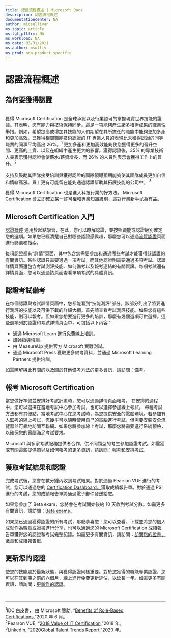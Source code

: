 ```yaml
---
title: 認證流程概述 | Microsoft Docs
description: 認證流程概述
documentationcenter: NA 
author: micsullivan
ms.topic: article
ms.tgt_pltfrm: NA
ms.workload: NA
ms.date: 03/31/2021
ms.author: msulliv
ms.prod: non-product-specific
---
```

# 認證流程概述

## 為何要獲得認證

<div><br/>
獲得 Microsoft Certification 是全球承認以及行業認可的掌握現實世界技能的證據。其表明，您有能力與技術保持同步。這是一項能夠產生諸多積極成果的職業性舉措。例如，希望提高或增加其技能的人們期望在其所擔任的職能中能夠更加多產和更加高效。已獲得相關職能技術認證的 IT 專業人員的表現比未獲得認證的同等職責的同事平均高出 26%。<sup>1</sup> 更加多產和更加高效能夠使您獲得更多的晉升空間、更高的工資、以及在組織中產生更大的影響。獲得認證後，35% 的專業技術人員表示獲得認證會使薪水/薪資增長，而 26% 的人員則表示會獲得工作上的晉升。<sup>2</sup>
<br/><br/>
支持及鼓勵其團隊接受培訓與獲得認證的團隊領導預期能夠使其團隊成員更加自信和情緒高漲。員工更有可能留在能夠通過認證幫助其拓展技能的公司中。
<sup>3</sup></div>

獲得 Microsoft Certification  也是進入科技行業的好方法。 Microsoft Certification 會立即確立某一許可權和專業知識級別，這對行業新手尤為有益。

## Microsoft Certification 入門

[認證概述](/learn/certifications/) 適用於起點學習，在此，您可以瞭解認證，並按照職能或認證級別確定您的選項。如果您已經清楚自己對哪些認證感興趣，那麼您可以通過[流覽認證](/learn/certifications/browse/)頁面進行篩選和搜索。  

每項認證都有“詳情”頁面，其中包含您需要參加和通過哪些考試才能獲得該認證的有關資訊。某些認證只需要通過一項考試，而其他認證則需要通過多項考試。認證詳情頁面還包含考試測評技能、如何備考以及報考連結的有關資訊。每項考試還有詳情頁面，您可以通過該頁面查看單項考試的具體資訊。

## 認證考試備考

在每個認證與考試詳情頁面中，您都能看到“技能測評”部分。該部分列出了將要進行測評的技能以及可供下載的詳細大綱。首先請查看考試測評技能。如果您有這些技能，則可以報考。但如果您想要進行更多的培訓，那麼有幾個選項可供選擇。這些選項列於認證和考試詳情頁面中，可包括以下內容：

- 通過 Microsoft Learn 進行免費線上培訓。
- 講師指導培訓。
- 由 MeasureUp 提供官方 Microsoft 實戰測試。
- 通過 Microsoft Press 獲取更多備考資料，並通過 Microsoft Learning Partners 提供培訓。

如需瞭解與此有關的以及關於其他備考方法的更多資訊，請訪問：[備考](/learn/certifications/prepare-exam)。

## 報考 Microsoft Certification

當您做好準備並安排好考試計畫時，您可以通過詳情頁面報考。 
在安排的過程中，您可以選擇在當地考試中心參加考試，也可以選擇參加線上考試。  每種考試方法都有其優點。當地考試中心在您考試時，為您提供安全的電腦環境。若參加有人監考的線上考試，您幾乎可以隨時使用自己的電腦進行考試，但需要安裝安全流覽器並可靠地訪問互聯網。如果您將參加線上考試，那麼您將需要進行系統預檢，以確保您的電腦滿足考試要求。

Microsoft 與多家考試服務提供者合作，供不同類型的考生參加認證考試。如需獲取有關這些提供商以及如何報考的更多資訊，請訪問：[報考和安排考試](/learn/certifications/register-schedule-exam).

## 獲取考試結果和認證

完成考試後，您會在數分鐘內收到考試結果。對於通過 Pearson VUE 進行的考試，您可以通過您的 [Certification Dashboard。](https://aka.ms/certdashboard)獲取成績報告單。對於通過 PSI 進行的考試，您的成績報告單將通過電子郵件發送給您。

如果您參加了 Beta exam，您將會在考試開始後約 10 天收到考試分數。如需更多有關資訊，請訪問：[Beta exams](/learn/certifications/beta-exams)。

如果您已通過獲得認證的所有考試，那麼恭喜您！您可以查看、下載並將您的個人成就作為徽章或證書進行分享，也可以通過您的 Microsoft Certification 成績報告單獲得您的認證和考試完整記錄。如需更多有關資訊，請訪問：[訪問您的證書、徽章和成績報告單](/learn/certifications/access-certificates-badges-transcript).

## 更新您的認證

使您的技能處於最新狀態，與獲得認證同樣重要。對於您獲得的職能專業認證，您可以在其到期之前的六個月，線上進行免費更新評估，以延長一年。如需更多有關資訊，請訪問：[更新您的認證](/learn/certifications/renew-your-microsoft-certification)。

<div>
<br/>
<hr style="border-top: 1px solid black">

  <sup>1</sup>IDC 白皮書， 由 Microsoft 贊助, “<a href="https://aka.ms/IDC_Role-basedCerts">Benefits of Role-Based Certifications</a>,”2020 年 6 月。<br/>
  <sup>2</sup>Pearson VUE, “<a href="https://home.pearsonvue.com/Test-Owner/Market-expertise/Information-Technology/VOC.aspx">2018 Value of IT Certification</a>,”2018 年。<br/>
  <sup>3</sup>LinkedIn, “<a href="https://business.linkedin.com/talent-solutions/recruiting-tips/global-talent-trends-2020?">2020Global Talent Trends Report</a>,”2020 年。
</div>